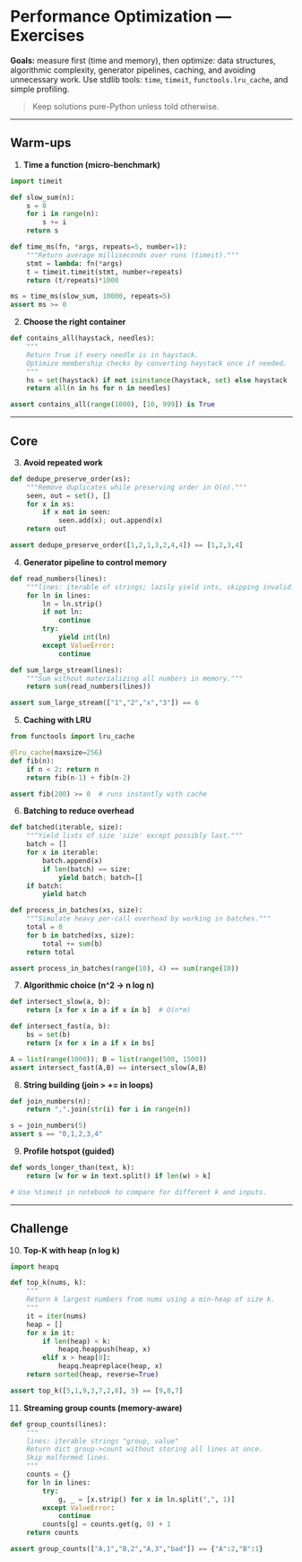 # Performance Optimization — Exercises

**Goals:** measure first (time and memory), then optimize: data structures, algorithmic complexity, generator pipelines, caching, and avoiding unnecessary work. Use stdlib tools: `time`, `timeit`, `functools.lru_cache`, and simple profiling.

> Keep solutions pure-Python unless told otherwise.

---

## Warm-ups

1. **Time a function (micro-benchmark)**

```python
import timeit

def slow_sum(n):
    s = 0
    for i in range(n):
        s += i
    return s

def time_ms(fn, *args, repeats=5, number=1):
    """Return average milliseconds over runs (timeit)."""
    stmt = lambda: fn(*args)
    t = timeit.timeit(stmt, number=repeats)
    return (t/repeats)*1000

ms = time_ms(slow_sum, 10000, repeats=5)
assert ms >= 0
```

2. **Choose the right container**

```python
def contains_all(haystack, needles):
    """
    Return True if every needle is in haystack.
    Optimize membership checks by converting haystack once if needed.
    """
    hs = set(haystack) if not isinstance(haystack, set) else haystack
    return all(n in hs for n in needles)

assert contains_all(range(1000), [10, 999]) is True
```

---

## Core

3. **Avoid repeated work**

```python
def dedupe_preserve_order(xs):
    """Remove duplicates while preserving order in O(n)."""
    seen, out = set(), []
    for x in xs:
        if x not in seen:
            seen.add(x); out.append(x)
    return out

assert dedupe_preserve_order([1,2,1,3,2,4,4]) == [1,2,3,4]
```

4. **Generator pipeline to control memory**

```python
def read_numbers(lines):
    """lines: iterable of strings; lazily yield ints, skipping invalid."""
    for ln in lines:
        ln = ln.strip()
        if not ln: 
            continue
        try:
            yield int(ln)
        except ValueError:
            continue

def sum_large_stream(lines):
    """Sum without materializing all numbers in memory."""
    return sum(read_numbers(lines))

assert sum_large_stream(["1","2","x","3"]) == 6
```

5. **Caching with LRU**

```python
from functools import lru_cache

@lru_cache(maxsize=256)
def fib(n):
    if n < 2: return n
    return fib(n-1) + fib(n-2)

assert fib(200) >= 0  # runs instantly with cache
```

6. **Batching to reduce overhead**

```python
def batched(iterable, size):
    """Yield lists of size 'size' except possibly last."""
    batch = []
    for x in iterable:
        batch.append(x)
        if len(batch) == size:
            yield batch; batch=[]
    if batch: 
        yield batch

def process_in_batches(xs, size):
    """Simulate heavy per-call overhead by working in batches."""
    total = 0
    for b in batched(xs, size):
        total += sum(b)
    return total

assert process_in_batches(range(10), 4) == sum(range(10))
```

7. **Algorithmic choice (n^2 → n log n)**

```python
def intersect_slow(a, b):
    return [x for x in a if x in b]  # O(n*m)

def intersect_fast(a, b):
    bs = set(b)
    return [x for x in a if x in bs]

A = list(range(1000)); B = list(range(500, 1500))
assert intersect_fast(A,B) == intersect_slow(A,B)
```

8. **String building (join > += in loops)**

```python
def join_numbers(n):
    return ",".join(str(i) for i in range(n))

s = join_numbers(5)
assert s == "0,1,2,3,4"
```

9. **Profile hotspot (guided)**

```python
def words_longer_than(text, k):
    return [w for w in text.split() if len(w) > k]

# Use %timeit in notebook to compare for different k and inputs.
```

---

## Challenge

10. **Top-K with heap (n log k)**

```python
import heapq

def top_k(nums, k):
    """
    Return k largest numbers from nums using a min-heap of size k.
    """
    it = iter(nums)
    heap = []
    for x in it:
        if len(heap) < k:
            heapq.heappush(heap, x)
        elif x > heap[0]:
            heapq.heapreplace(heap, x)
    return sorted(heap, reverse=True)

assert top_k([5,1,9,3,7,2,8], 3) == [9,8,7]
```

11. **Streaming group counts (memory-aware)**

```python
def group_counts(lines):
    """
    lines: iterable strings "group, value"
    Return dict group->count without storing all lines at once.
    Skip malformed lines.
    """
    counts = {}
    for ln in lines:
        try:
            g, _ = [x.strip() for x in ln.split(",", 1)]
        except ValueError:
            continue
        counts[g] = counts.get(g, 0) + 1
    return counts

assert group_counts(["A,1","B,2","A,3","bad"]) == {"A":2,"B":1}
```
